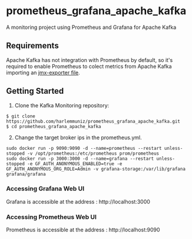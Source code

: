 # prometheus_grafana_apache_kafka
A monitoring project using Prometheus and Grafana for Apache Kafka
## Requirements

Apache Kafka has not integration with Prometheus by default, so it's required to enable Prometheus to colect metrics from Apache Kafka importing an [jmx-exporter file](https://github.com/harlemmuniz/apache_kafka_zookeeper_prometheus_grafana_docker/tree/main/jmx-exporter).

## Getting Started
1. Clone the Kafka Monitoring repository:

```
$ git clone https://github.com/harlemmuniz/prometheus_grafana_apache_kafka.git
$ cd prometheus_grafana_apache_kafka
```

2. Change the target broker ips in the prometheus.yml.

```
sudo docker run -p 9090:9090 -d --name=prometheus --restart unless-stopped -v /opt/prometheus:/etc/prometheus prom/prometheus
sudo docker run -p 3000:3000 -d --name=grafana --restart unless-stopped -e GF_AUTH_ANONYMOUS_ENABLED=true -e GF_AUTH_ANONYMOUS_ORG_ROLE=Admin -v grafana-storage:/var/lib/grafana grafana/grafana
```



### Accessing Grafana Web UI
Grafana is accessible at the address : http://localhost:3000

### Accessing Prometheus Web UI
Prometheus is accessible at the address : http://localhost:9090

